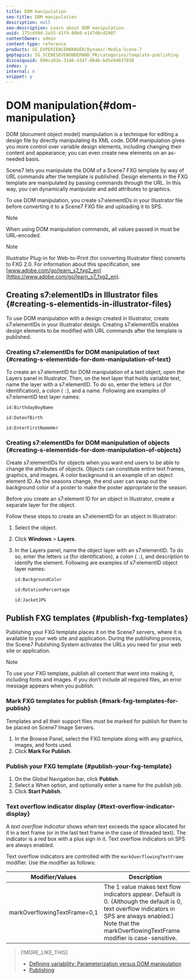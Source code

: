 ```yaml
---
title: DOM manipulation
seo-title: DOM manipulation
description: null
seo-description: Learn about DOM manipulation.
uuid: 275cd49d-2a55-41f9-80b0-e147d0cd2907
contentOwner: admin
content-type: reference
products: SG_EXPERIENCEMANAGER/Dynamic-Media-Scene-7
geptopics: SG_SCENESEVENONDEMAND_PK/categories/template-publishing
discoiquuid: 890ca93e-3146-4347-864b-bd5e94037038
index: y
internal: n
snippet: y
---
```


# DOM manipulation{#dom-manipulation}

DOM (document object model) manipulation is a technique for editing a design file by directly manipulating its XML code. DOM manipulation gives you more control over variable design elements, including changing their content and appearance; you can even create new elements on an as-needed basis.

Scene7 lets you manipulate the DOM of a Scene7 FXG template by way of URL commands after the template is published. Design elements in the FXG template are manipulated by passing commands through the URL. In this way, you can dynamically manipulate and add attributes to graphics.

To use DOM manipulation, you create s7:elementIDs in your Illustrator file before converting it to a Scene7 FXG file and uploading it to SPS.

>[!NOTE]
>
>When using DOM manipulation commands, all values passed in must be URL-encoded.

>[!NOTE]
>
>Illustrator Plug-in for Web-to-Print (for converting Illustrator files) converts to FXG 2.0. For information about this specification, see [www.adobe.com/go/learn_s7_fxg2_en](https://www.adobe.com/go/learn_s7_fxg2_en).

## Creating s7:elementIDs in Illustrator files {#creating-s-elementids-in-illustrator-files}

To use DOM manipulation with a design created in Illustrator, create s7:elementIDs in your Illustrator design. Creating s7:elementIDs enables design elements to be modified with URL commands after the template is published.

### Creating s7:elementIDs for DOM manipulation of text {#creating-s-elementids-for-dom-manipulation-of-text}

To create an s7:elementID for DOM manipulation of a text object, open the Layers panel in Illustrator. Then, on the text layer that holds variable text, name the layer with a s7:elementID. To do so, enter the letters `id` (for identification), a colon ( `:`), and a name. Following are examples of s7:elementID text layer names:

`id:BirthdayBoyName`

`id:DateofBirth`

`id:EnterFirstNameHer`

### Creating s7:elementIDs for DOM manipulation of objects {#creating-s-elementids-for-dom-manipulation-of-objects}

Create s7:elementIDs for objects when you want end users to be able to change the attributes of objects. Objects can constitute entire text frames, graphics, and images. A color background is an example of an object element ID. As the seasons change, the end user can swap out the background color of a poster to make the poster appropriate to the season.

Before you create an s7:element ID for an object in Illustrator, create a separate layer for the object.

Follow these steps to create an s7:elementID for an object in Illustrator:

1. Select the object.
1. Click **Windows** &gt; **Layers**.
1. In the Layers panel, name the object layer with an s7:elementID. To do so, enter the letters `id` (for identification), a colon ( `:`), and description to identify the element. Following are examples of s7:elementID object layer names:

   `id:BackgroundColor`

   `id:RotationPercentage`

   `id:JacketJPG`

## Publish FXG templates {#publish-fxg-templates}

Publishing your FXG template places it on the Scene7 servers, where it is available to your web site and application. During the publishing process, the Scene7 Publishing System activates the URLs you need for your web site or application.

>[!NOTE]
>
>To use your FXG template, publish all content that went into making it, including fonts and images. If you don’t include all required files, an error message appears when you publish.

### Mark FXG templates for publish {#mark-fxg-templates-for-publish}

Templates and all their support files must be marked for publish for them to be placed on Scene7 Image Servers.

1. In the Browse Panel, select the FXG template along with any graphics, images, and fonts used.
1. Click **Mark For Publish**.

### Publish your FXG template {#publish-your-fxg-template}

1. On the Global Navigation bar, click **Publish**.
1. Select a When option, and optionally enter a name for the publish job.
1. Click **Start Publish**.

### Text overflow indicator display {#text-overflow-indicator-display}

A *text overflow indicator* shows when text exceeds the space allocated for it in a text frame (or in the last text frame in the case of threaded text). The indicator is a red box with a plus sign in it. Text overflow indicators on SPS are always enabled.

Text overflow indicators are controlled with the `markOverflowingTextFrame` modifier. Use the modifier as follows:

|Modifier/Values|Description|
|--- |--- |
|markOverflowingTextFrame=0,1|The 1 value makes text flow indicators appear. Default is 0. (Although the default is 0, text overflow indicators in SPS are always enabled.) Note that the markOverflowingTextFrame modifier is case-sensitive.|

>[!MORE_LIKE_THIS]
>
>* [Defining variability: Parameterization versus DOM manipulation](defining-variability-parameterization-versus-dom.md#defining_variability_parameterization_versus_dom_manipulation)
>* [Publishing](publishing-files.md#publishing_files)
